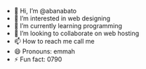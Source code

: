 - 👋 Hi, I’m @abanabato
- 👀 I’m interested in web designing
- 🌱 I’m currently learning programming
- 💞️ I’m looking to collaborate on web hosting
- 📫 How to reach me call me
- 😄 Pronouns: emmah
- ⚡ Fun fact: 0790

<!---
abanabato/abanabato is a ✨ special ✨ repository because its `README.md` (this file) appears on your GitHub profile.
You can click the Preview link to take a look at your changes.
--->
